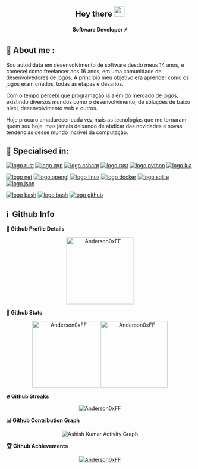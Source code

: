 <h2 align="center">
  Hey there <img src="https://media.giphy.com/media/hvRJCLFzcasrR4ia7z/giphy.gif" width="28"> 
</h2>

<h4 align='center'>
  Software Developer ⚡
</h4>

## 🧑 About me :

<p>
Sou autodidata em desenvolvimento de software desdo meus 14 anos, e comecei como freelancer aos 16 anos,
em uma comunidade de desenvolvedores de jogos. A princípio meu objetivo era aprender como os jogos eram criados, todas as etapas e desafios. </p>
Com o tempo percebi que programação ia além do mercado de jogos, existindo diversos mundos como o desenvolvimento,
de soluções de baixo nível, desenvolvimento web e outros. </p> 
Hoje procuro amadurecer cada vez mais as tecnologias que me tornaram quem sou hoje, mas jamais deixando de abdicar das novidades e novas tendencias desse mundo incrível da computação.
</p>

<h2>🥇 Specialised in:</h2>


[![logo rust](https://img.shields.io/badge/C-0f50db?style=for-the-badge&logo=c&logoColor=ffffff)](#)
[![logo cpp](https://img.shields.io/badge/Cxx-7c1bde?style=for-the-badge&logo=cplusplus&logoColor=ffffff)](#)
[![logo csharp](https://img.shields.io/badge/C_Sharp-934ed9?style=for-the-badge&logo=cSHARP&logoColor=ffffff)](#)
[![logo rust](https://img.shields.io/badge/Rust-eb5510?style=for-the-badge&logo=rust&logoColor=ffffff)](#)
[![logo python](https://img.shields.io/badge/python-106feb?style=for-the-badge&logo=python&logoColor=ffffff)](#)
[![logo lua](https://img.shields.io/badge/LUA-106feb?style=for-the-badge&logo=lua&logoColor=ffffff)](#)

[![logo net](https://img.shields.io/badge/.net-7c1bde?style=for-the-badge&logo=dotnet&logoColor=ffffff)](#)
[![logo opengl](https://img.shields.io/badge/OpenGL-0979ad?style=for-the-badge&logo=opengl&logoColor=ffffff)](#)
[![logo linux](https://img.shields.io/badge/Linux-106feb?style=for-the-badge&logo=linux&logoColor=ffffff)](#)
[![logo docker](https://img.shields.io/badge/Docker-106feb?style=for-the-badge&logo=docker&logoColor=ffffff)](#)
[![logo sqlite](https://img.shields.io/badge/SQLite-07405E?style=for-the-badge&logo=sqlite&logoColor=white)](#)
[![logo json](https://img.shields.io/badge/json-5E5C5C?style=for-the-badge&logo=json&logoColor=white)](#)

[![logo bash](https://img.shields.io/badge/Unity-232423?style=for-the-badge&logo=unity&logoColor=white)](#)
[![logo bash](https://img.shields.io/badge/bash-232423?style=for-the-badge&logo=shell&logoColor=white)](#)
[![logo github](https://img.shields.io/badge/GitHub-100000?style=for-the-badge&logo=github&logoColor=white)](#)


<h2>ℹ️ &nbsp;Github Info</h2>
	
  <summary><b>🔎 Github Profile Details</b></summary>
<p align="center"><img height="180em" src="https://github-profile-summary-cards.vercel.app/api/cards/profile-details?username=Anderson0xFF&theme=github_dark" alt="Anderson0xFF" align = "center"/></p>

  <summary><b> 🔭 Github Stats</b></summary>
<p align="center"><img height="180em" src="https://github-readme-stats.vercel.app/api?username=Anderson0xFF&hide_border=true&count_private=true&show_icons=true&theme=radical" alt="Anderson0xFF" align = "center"/>
<img height="180em" src="https://github-readme-stats.vercel.app/api/top-langs?username=Anderson0xFF&show_icons=true&locale=en&layout=compact&hide_border=true&theme=radical" alt="Anderson0xFF" align = "center"/></p>

 <summary><b>🔥 Github Streaks</b></summary>
<p align="center"><img src="https://github-readme-streak-stats.herokuapp.com/?user=Anderson0xFF&theme=black-ice&hide_border=true&stroke=0000&background=0D1117&ring=e05397&fire=e05397&currStreakLabel=e05397" alt="Anderson0xFF" /></p>

<summary><b>📊 Github Contribution Graph</b></summary>
<p align="center"<a href="#"><img alt="Ashish Kumar Activity Graph" src="https://activity-graph.herokuapp.com/graph?username=Anderson0xFF&bg_color=0D1117&color=e05397&line=e05397&point=FFFFFF&hide_border=true&" /></a></p>
<!-- </details>
<details>    -->
 <summary><b>🏆 Github Achievements</b></summary>
<p align="center"> <a href="https://github.com/Anderson0xFF"><img src="https://github-profile-trophy.vercel.app/?username=Anderson0xFF&margin-w=5&theme=radical" alt="Anderson0xFF" /></a> </p>
<br>
